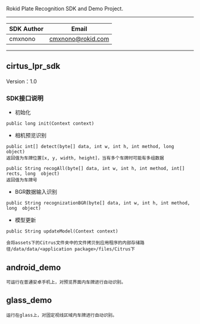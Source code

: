 Rokid Plate Recognition SDK and Demo Project.

***	
|SDK Author|Email|
|---|---|
|cmxnono|cmxnono@rokid.com|
***

## cirtus_lpr_sdk

Version：1.0

### SDK接口说明

* 初始化

```
public long init(Context context)
```

* 相机预览识别

```
public int[] detect(byte[] data, int w, int h, int method, long  object)
返回值为车牌位置[x, y, width, height]，当有多个车牌时可能有多组数据

public String recogAll(byte[] data, int w, int h, int method, int[] rects, long  object)
返回值为车牌号
```

* BGR数据输入识别

```
public String recognizationBGR(byte[] data, int w, int h, int method, long  object)
```

* 模型更新

```
public String updateModel(Context context)

会将assets下的Citrus文件夹中的文件拷贝到应用程序的内部存储路径/data/data/<application package>/files/Citrus下
```

## android_demo

	可运行在普通安卓手机上，对预览界面内车牌进行自动识别。

## glass_demo

	运行在glass上，对固定视线区域内车牌进行自动识别。

	
